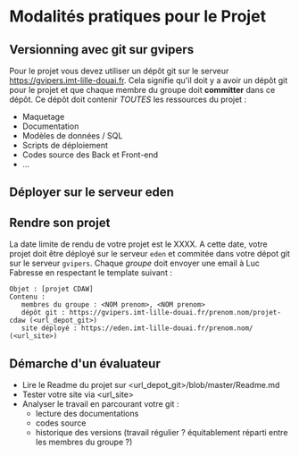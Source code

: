# Modalités pratiques pour le Projet

## Versionning avec git sur gvipers

Pour le projet vous devez utiliser un dépôt git sur le serveur https://gvipers.imt-lille-douai.fr.
Cela signifie qu'il doit y a avoir un dépôt git pour le projet et que chaque membre du groupe doit __committer__ dans ce dépôt.
Ce dépôt doit contenir *TOUTES* les ressources du projet :
- Maquetage
- Documentation
- Modèles de données / SQL
- Scripts de déploiement
- Codes source des Back et Front-end
- ...

## Déployer sur le serveur eden



## Rendre son projet

La date limite de rendu de votre projet est le XXXX.
A cette date, votre projet doit être déployé sur le serveur `eden` et commitée dans votre dépot git sur le serveur `gvipers`.
Chaque *groupe* doit envoyer une email à Luc Fabresse en respectant le template suivant :

```
Objet : [projet CDAW]
Contenu :
   membres du groupe : <NOM prenom>, <NOM prenom>
   dépôt git : https://gvipers.imt-lille-douai.fr/prenom.nom/projet-cdaw (<url_depot_git>)
   site déployé : https://eden.imt-lille-douai.fr/prenom.nom/ (<url_site>)
```

## Démarche d'un évaluateur

- Lire le Readme du projet sur <url_depot_git>/blob/master/Readme.md
- Tester votre site via <url_site>
- Analyser le travail en parcourant votre git :
   * lecture des documentations
   * codes source
   * historique des versions (travail régulier ? équitablement réparti entre les membres du groupe ?)

